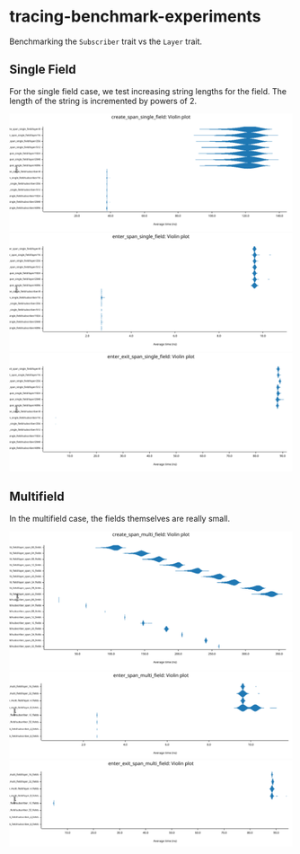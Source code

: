 # tracing-benchmark-experiments

Benchmarking the `Subscriber` trait vs the `Layer` trait.

## Single Field
For the single field case, we test increasing string lengths for the field. The length of the string is incremented by powers of 2.

![Create Span Single Field Violin graph](./img/create_span_single_field_violin.svg)
![Enter Span Single Violin graph](./img/enter_span_single_field_violin.svg)
![Enter Exit Span Single Field Violin graph](./img/enter_exit_span_single_field_violin.svg)

## Multifield
In the multifield case, the fields themselves are really small.

![Create Span Multifield Violin graph](./img/create_span_multi_field_violin.svg)
![Enter Span Multifield Violin graph](./img/enter_span_multi_field_violin.svg)
![Enter Exit Span Multifield Violin graph](./img/enter_exit_span_multi_field_violin.svg)
